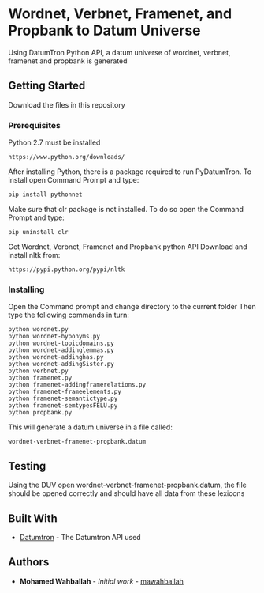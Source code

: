 # Wordnet, Verbnet, Framenet, and Propbank to Datum Universe

Using DatumTron Python API, a datum universe of wordnet, verbnet, framenet and propbank is generated

## Getting Started

Download the files in this repository

### Prerequisites

Python 2.7 must be installed

```
https://www.python.org/downloads/
```

After installing Python, there is a package required to run PyDatumTron. To install open Command Prompt and type:

```
pip install pythonnet
```

Make sure that clr package is not installed. To do so open the Command Prompt and type:

```
pip uninstall clr
```

Get Wordnet, Verbnet, Framenet and Propbank python API
Download and install nltk from:

```
https://pypi.python.org/pypi/nltk
```

### Installing

Open the Command prompt and change directory to the current folder
Then type the following commands in turn:
```
python wordnet.py
python wordnet-hyponyms.py
python wordnet-topicdomains.py
python wordnet-addinglemmas.py
python wordnet-addinghas.py
python wordnet-addingSister.py
python verbnet.py
python framenet.py
python framenet-addingframerelations.py
python framenet-frameelements.py
python framenet-semantictype.py
python framenet-semtypesFELU.py
python propbank.py
```

This will generate a datum universe in a file called:

```
wordnet-verbnet-framenet-propbank.datum
```


## Testing

Using the DUV open wordnet-verbnet-framenet-propbank.datum, the file should be opened correctly and should have all data from these lexicons

## Built With

* [Datumtron](http://www.datumtron.com/) - The Datumtron API used

## Authors

* **Mohamed Wahballah** - *Initial work* - [mawahballah](https://github.com/mawahballah)

